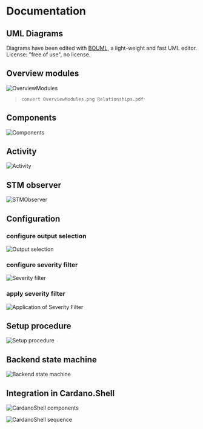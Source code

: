 
# Documentation

## UML Diagrams

Diagrams have been edited with [BOUML](https://bouml.fr), a light-weight and fast UML editor.
License: "free of use", no license.

## Overview modules

![OverviewModules](OverviewModules.png)

> `convert OverviewModules.png Relationships.pdf`

## Components

![Components](Components.png)

## Activity

![Activity](Activity.png)

## STM observer

![STMObserver](STMObserver.png)

## Configuration

### configure output selection
![Output selection](Config_OutputSelection.png)

### configure severity filter
![Severity filter](Config_SeverityFilter.png)

### apply severity filter
![Application of Severity Filter](Trace_SeverityFilter.png)


## Setup procedure

![Setup procedure](SetupProcedure.png)

## Backend state machine

![Backend state machine](Backend_STM.png)


## Integration in Cardano.Shell

![CardanoShell components](CardanoShell_Components.png)

![CardanoShell sequence](CardanoShell_Seq.png)


